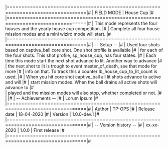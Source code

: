 |=================================================================================|#
| FIELD MODE | House Cup                                                          |#
|=================================================================================|#
| This mode represents the four houses and the yearly house cup competition.      |#
| Complete all four house mission modes and a mini wizird mode will start.        |#
|=================================================================================|#
| -- Setup --                                                                     |#
| Used four shots based on captiva_ball core shot. One shot profile is available  |#
| for each of the four shots. This shot profile, sp_house_cup, has four states.   |#
| Each time this mode start the next shot advance to lit. Another way to advance  |#
| the next shot to lit is trough to event master_of_death, see that mode for more |#
| info on that. To track this a counter lb_house_cup_to_lit_count is used.        |#
| When you hit core shot captive_ball all lit shots advance to active and will    |#
| start mission modes. When the ball drains all active shots will advance to      |#    
| played and the mission modes will also stop, whether completed or not.          |#
|                                                                                 |#
| -- Achievements --                                                              |#
| Lorum Ipsum                                                                     |#
|=================================================================================|#
| Author       | TP-OPS                                                           |#
| Release date | 18-04-2020                                                       |#
| Version      | 1.0.0-dev.1                                                      |#
|=================================================================================|#
| -- Version history --                                                           |#
| xx-xx-2020 | 1.0.0 | First release                                              |#
|=================================================================================|#